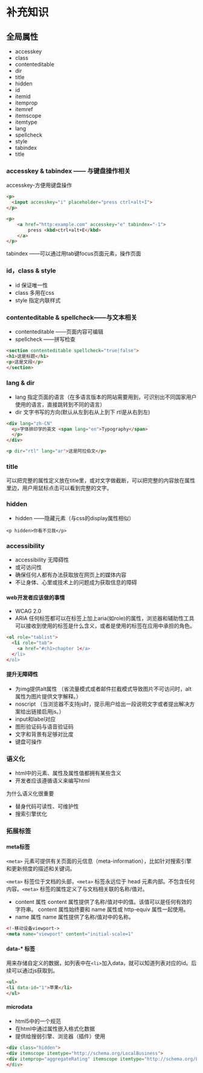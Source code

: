 # 补充知识

## 全局属性

- accesskey
- class
- contenteditable
- dir
- title
- hidden
- id
- itemid
- itemprop
- itemref
- itemscope
- itemtype
- lang
- spellcheck
- style
- tabindex
- title

### accesskey & tabindex —— 与键盘操作相关

accesskey-方便用键盘操作

```html
<p>
  <input accesskey="i" placeholder="press ctrl+alt+I">
</p>

<p>
	<a href="http:example.com" accesskey="e" tabindex="-1">
		press <kbd>ctrl+alt+E</kbd>
	</a>
</p>
```

tabindex ——可以通过用tab键focus页面元素，操作页面

### id，class & style
- id 保证唯一性
- class 多用在css
- style 指定内联样式

### contenteditable & spellcheck——与文本相关
- contenteditable ——页面内容可编辑
- spellcheck ——拼写检查

```html
<section contenteditable spellcheck="true|false">
<h1>这是标题</h1>
<p>这是文段</p>
</section>
```
### lang & dir

- lang 指定页面的语言（在多语言版本的网站需要用到，可识别出不同国家用户使用的语言，直接跳转到不同的语言）
- dir 文字书写的方向(默认从左到右从上到下 rtl是从右到左)

```html
<div lang="zh-CN"
  <p>字体排印学的英文 <span lang="en">Typography</span>
  </p>
</div>

<p dir="rtl" lang="ar">这是阿拉伯文</p>
```
### title

可以把完整的属性定义放在title里，或对文字做截断，可以把完整的内容放在属性里边，用户用鼠标点击可以看到完整的文字。

### hidden

- hidden ——隐藏元素（与css的display属性相似）

```
<p hidden>你看不见我</p>
```

### accessibility
- accessibility 无障碍性
- 或可访问性
- 确保任何人都有办法获取放在网页上的媒体内容
- 不让身体、心里或技术上的问题成为获取信息的障碍

#### web开发者应该做的事情
- WCAG 2.0
- ARIA 任何标签都可以在标签上加上aria(如role)的属性，浏览器和辅助性工具可以接收到使用的标签是什么含义，或者是使用的标签在应用中承担的角色。

```html
<ol role="tablist">
  <li role="tab">
    <a href="#ch1>chapter 1</a>
  </li>
</ol>
```
#### 提升无障碍性
- 为img提供alt属性   （省流量模式或者邮件拦截模式导致图片不可访问时，alt属性为图片提供文字解释。）
- noscript （当浏览器不支持js时，提示用户给出一段说明文字或者提出解决方案给出链接启用js。）
- input和label对应
- 图形验证码与语音验证码
- 文字和背景有足够对比度
- 键盘可操作

### 语义化
- html中的元素、属性及属性值都拥有某些含义
- 开发者应该遵循语义来编写html

为什么语义化很重要

- 替身代码可读性、可维护性
- 搜索引擎优化

### 拓展标签
#### meta标签
`<meta>` 元素可提供有关页面的元信息（meta-information），比如针对搜索引擎和更新频度的描述和关键词。

`<meta>` 标签位于文档的头部，`<meta>` 标签永远位于 head 元素内部。不包含任何内容。`<meta>` 标签的属性定义了与文档相关联的名称/值对。

- content 属性
content 属性提供了名称/值对中的值。该值可以是任何有效的字符串。
content 属性始终要和 name 属性或 http-equiv 属性一起使用。
- name 属性
name 属性提供了名称/值对中的名称。

```html
<!-移动设备viewport->
<meta name="viewport" content="initial-scale=1"
```
#### data-* 标签
用来存储自定义的数据，如列表中在`<li>`加入data，就可以知道列表对应的id。后续可以通过js获取到。

```html
<ul>
<li data-id="1">苹果</li>
</ul>
```
#### microdata
- html5中的一个规范
- 在html中通过属性嵌入格式化数据
- 提供给搜弱引擎、浏览器（插件）使用

```html
<div class="hidden">
<div itemscope itemtype="http://schema.org/LocalBusiness">
<div itemprop="aggregateRating" itemscope itemtype="http://schema.org/LocalBusiness"
</div>
```
